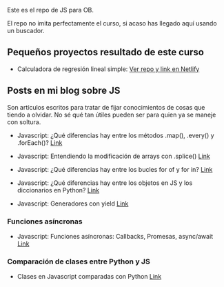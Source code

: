 Este es el repo de JS para OB.

El repo no imita perfectamente el curso, si acaso has llegado aquí usando un buscador.

## Pequeños proyectos resultado de este curso

- Calculadora de regresión lineal simple: [Ver repo y link en Netlify](https://github.com/iagovar/blog/tree/main/herramientas/herramienta-regresion-lineal-simple)

## Posts en mi blog sobre JS

Son artículos escritos para tratar de fijar conocimientos de cosas que tiendo a olvidar. No sé qué tan útiles pueden ser para quien ya se maneje con soltura.

- Javascript: ¿Qué diferencias hay entre los métodos .map(), .every() y .forEach()? [Link](https://iagovar.com/javascript/javascript-metodos-map-every-foreach)

- Javascript: Entendiendo la modificación de arrays con .splice() [Link](https://iagovar.com/javascript/javascript-splice-modificar-arrays)

- Javascript: ¿Qué diferencias hay entre los bucles for of y for in? [Link](https://iagovar.com/javascript/javascript-for-in-for-of-loops)

- Javascript: ¿Qué diferencias hay entre los objetos en JS y los diccionarios en Python? [Link](https://iagovar.com/javascript/objetos-javascript-vs-python-diccionarios)

- Javascript: Generadores con yield [Link](https://iagovar.com/javascript/javascript-generadores-yield)

### Funciones asíncronas

- Javascript: Funciones asíncronas: Callbacks, Promesas, async/await [Link](https://iagovar.com/javascript/javascript-funciones-asincronas)

### Comparación de clases entre Python y JS

- Clases en Javascript comparadas con Python [Link](https://iagovar.com/javascript/javascript-oop-comparado-python)